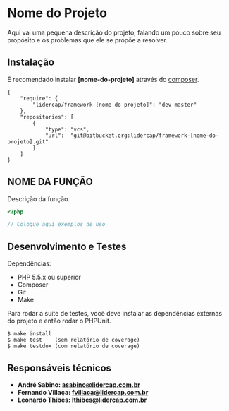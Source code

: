 Nome do Projeto
===============

Aqui vai uma pequena descrição do projeto, falando um pouco sobre seu propósito e os problemas que ele se propõe a resolver.

Instalação
----------

É recomendado instalar **[nome-do-projeto]** através do [composer](http://getcomposer.org).

```
{
    "require": {
        "lidercap/framework-[nome-do-projeto]": "dev-master"
    },
    "repositories": [
        {
            "type": "vcs",
            "url":  "git@bitbucket.org:lidercap/framework-[nome-do-projeto].git"
        }
    ]
}
```

NOME DA FUNÇÃO
--------------

Descrição da função.

```php
<?php

// Coloque aqui exemplos de uso

```

Desenvolvimento e Testes
------------------------

Dependências:

 * PHP 5.5.x ou superior
 * Composer
 * Git
 * Make

Para rodar a suite de testes, você deve instalar as dependências externas do projeto e então rodar o PHPUnit.

    $ make install
    $ make test    (sem relatório de coverage)
    $ make testdox (com relatório de coverage)

Responsáveis técnicos
---------------------

 * **André Sabino: <asabino@lidercap.com.br>**
 * **Fernando Villaça: <fvillaca@lidercap.com.br>**
 * **Leonardo Thibes: <lthibes@lidercap.com.br>**

